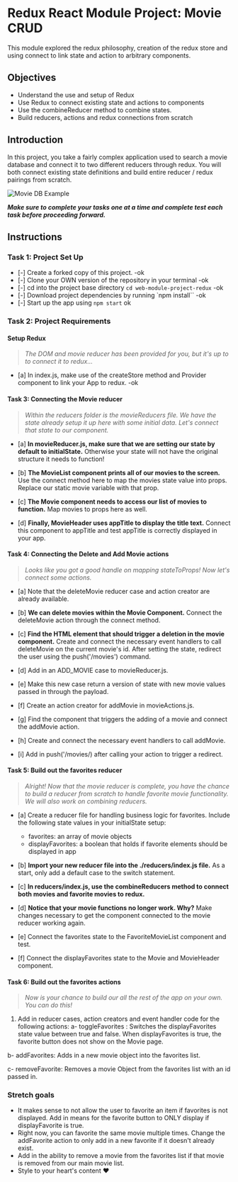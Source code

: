 # Redux React Module Project: Movie CRUD

This module explored the redux philosophy, creation of the redux store and using connect to link state and action to arbitrary components.

## Objectives
- Understand the use and setup of Redux
- Use Redux to connect existing state and actions to components
- Use the combineReducer method to combine states.
- Build reducers, actions and redux connections from scratch

## Introduction
In this project, you take a fairly complex application used to search a movie database and connect it to two different reducers through redux. You will both connect existing state definitions and build entire reducer / redux pairings from scratch.

![Movie DB Example](project-goals.gif)

***Make sure to complete your tasks one at a time and complete test each task before proceeding forward.***

## Instructions
### Task 1: Project Set Up
* [-] Create a forked copy of this project. -ok
* [-] Clone your OWN version of the repository in your terminal -ok
* [-] cd into the project base directory `cd web-module-project-redux` -ok
* [-] Download project dependencies by running `npm install`` -ok
* [-] Start up the app using `npm start` ok

### Task 2: Project Requirements
#### Setup Redux
> *The DOM and movie reducer has been provided for you, but it's up to to connect it to redux...*

* [a] In index.js, make use of the createStore method and Provider component to link your App to redux. -ok

#### Task 3: Connecting the Movie reducer
> *Within the reducers folder is the movieReducers file. We have the state already setup it up here with some initial data. Let's connect that state to our component.*

* [a] **In movieReducer.js, make sure that we are setting our state by default to initialState.** Otherwise your state will not have the original structure it needs to function!

* [b] **The MovieList component prints all of our movies to the screen.** Use the connect method here to map the movies state value into props. Replace our static movie variable with that prop.

* [c] **The Movie component needs to access our list of movies to function.** Map movies to props here as well.

* [d] **Finally, MovieHeader uses appTitle to display the title text.** Connect this component to appTitle and test appTitle is correctly displayed in your app.


#### Task 4: Connecting the Delete and Add Movie actions
> *Looks like you got a good handle on mapping stateToProps! Now let's connect some actions.*

* [a] Note that the deleteMovie reducer case and action creator are already available.

* [b] **We can delete movies within the Movie Component.** Connect the deleteMovie action through the connect method.

* [c] **Find the HTML element that should trigger a deletion in the movie component.** Create and connect the necessary event handlers to call deleteMovie on the current movie's id. After setting the state, redirect the user using the push('/movies') command.

* [d] Add in an ADD_MOVIE case to movieReducer.js.
* [e] Make this new case return a version of state with new movie values passed in through the payload.
* [f] Create an action creator for addMovie in movieActions.js.
* [g] Find the component that triggers the adding of a movie and connect the addMovie action.
* [h] Create and connect the necessary event handlers to call addMovie.
* [i] Add in push('/movies/) after calling your action to trigger a redirect.

#### Task 5: Build out the favorites reducer
> *Alright! Now that the movie reducer is complete, you have the chance to build a reducer from scratch to handle favorite movie functionality. We will also work on combining reducers.*

* [a] Create a reducer file for handling business logic for favorites. Include the following state values in your initialState setup:
  -  favorites: an array of movie objects
  -  displayFavorites: a boolean that holds if favorite elements should be displayed in app

* [b] **Import your new reducer file into the ./reducers/index.js file.** As a start, only add a default case to the switch statement.

* [c] **In reducers/index.js, use the combineReducers method to connect both movies and favorite movies to redux.**

* [d] **Notice that your movie functions no longer work. Why?** Make changes necessary to get the component connected to the movie reducer working again.

* [e] Connect the favorites state to the FavoriteMovieList component and test.

* [f] Connect the displayFavorites state to the Movie and MovieHeader component.

#### Task 6: Build out the favorites actions
> *Now is your chance to build our all the rest of the app on your own. You can do this!*

1. Add in reducer cases, action creators and event handler code for the following actions:
  a- toggleFavorites : Switches the displayFavorites state value between true and false. When displayFavorites is true, the favorite button does not show on the Movie page.
  
  b- addFavorites: Adds in a new movie object into the favorites list.

  c- removeFavorite: Removes a movie Object from the favorites list with an id passed in.

### Stretch goals
- It makes sense to not allow the user to favorite an item if favorites is not displayed. Add in means for the favorite button to ONLY display if displayFavorite is true.
- Right now, you can favorite the same movie multiple times. Change the addFavorite action to only add in a new favorite if it doesn't already exist.
- Add in the ability to remove a movie from the favorites list if that movie is removed from our main movie list.
- Style to your heart's content ❤️
